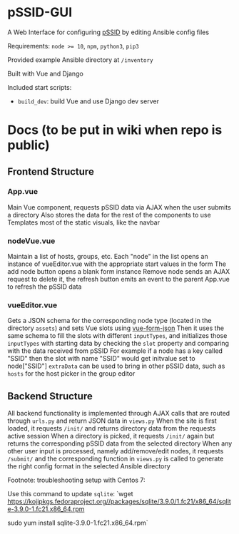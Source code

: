 # pSSID-GUI

A Web Interface for configuring [pSSID](https://github.com/UMNET-perfSONAR/pSSID) by editing Ansible config files

Requirements: `node >= 10`, `npm`, `python3`, `pip3`

Provided example Ansible directory at `/inventory`

Built with Vue and Django

Included start scripts:

- `build_dev`: build Vue and use Django dev server

# Docs (to be put in wiki when repo is public)

## Frontend Structure

### App.vue

Main Vue component, requests pSSID data via AJAX when the user submits a directory
Also stores the data for the rest of the components to use
Templates most of the static visuals, like the navbar

### nodeVue.vue

Maintain a list of hosts, groups, etc.
Each "node" in the list opens an instance of vueEditor.vue with the appropriate start values in the form
The add node button opens a blank form instance
Remove node sends an AJAX request to delete it, the refresh button emits an event to the parent App.vue to refresh the pSSID data

### vueEditor.vue

Gets a JSON schema for the corresponding node type (located in the directory `assets`) and sets Vue slots using [vue-form-json](https://github.com/14nrv/vue-form-json)
Then it uses the same schema to fill the slots with different `inputTypes`, and initializes those `inputTypes` with starting data by checking the `slot` property and comparing with the data received from pSSID
For example if a node has a key called "SSID" then the slot with name "SSID" would get initvalue set to node["SSID"]
`extraData` can be used to bring in other pSSID data, such as `hosts` for the host picker in the group editor

## Backend Structure

All backend functionality is implemented through AJAX calls that are routed through `urls.py` and return JSON data in `views.py`
When the site is first loaded, it requests `/init/` and returns directory data from the requests active session
When a directory is picked, it requests `/init/` again but returns the corresponding pSSID data from the selected directory
When any other user input is processed, namely add/remove/edit nodes, it requests `/submit/` and the corresponding function in `views.py` is called to generate the right config format in the selected Ansible directory

Footnote: troubleshooting setup with Centos 7:

Use this command to update `sqlite`:
`wget https://kojipkgs.fedoraproject.org//packages/sqlite/3.9.0/1.fc21/x86_64/sqlite-3.9.0-1.fc21.x86_64.rpm

sudo yum install sqlite-3.9.0-1.fc21.x86_64.rpm`
